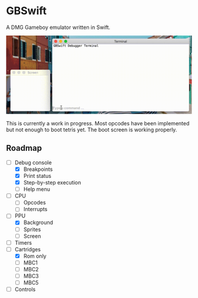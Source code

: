 # GBSwift
A DMG Gameboy emulator written in Swift.

![Demo of the emulator running the Gameboy boot animation](demo.gif)

This is currently a work in progress. Most opcodes have been implemented but not enough to boot tetris yet. The boot screen is working properly.

## Roadmap
- [ ] Debug console
  - [X] Breakpoints
  - [X] Print status
  - [X] Step-by-step execution
  - [ ] Help menu
- [ ] CPU
  - [ ] Opcodes
  - [ ] Interrupts
- [ ] PPU
  - [X] Background
  - [ ] Sprites
  - [ ] Screen
- [ ] Timers
- [ ] Cartridges
  - [X] Rom only
  - [ ] MBC1
  - [ ] MBC2
  - [ ] MBC3
  - [ ] MBC5
- [ ] Controls
